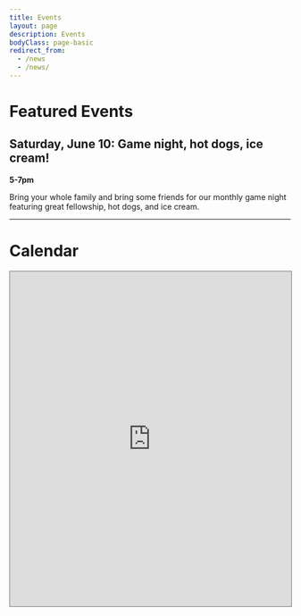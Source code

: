```yaml
---
title: Events
layout: page
description: Events
bodyClass: page-basic
redirect_from:
  - /news
  - /news/
---
```


# Featured Events

## Saturday, June 10: Game night, hot dogs, ice cream!
**5-7pm**

Bring your whole family and bring some friends for our monthly game night featuring great fellowship, hot dogs, and ice cream.

-----


# Calendar

<iframe src="https://calendar.google.com/calendar/embed?height=600&wkst=1&bgcolor=%23ffffff&ctz=America%2FNew_York&mode=WEEK&src=Y2h1cmNoQHNjZWZjLm9yZw&src=a2h2YmIyYTlmcDViZzdsaHJrbGQ1cXNwM2tAZ3JvdXAuY2FsZW5kYXIuZ29vZ2xlLmNvbQ&src=N3AyZHUwOWZpNHBiaWUycHN2a3EzZGdoNDBAZ3JvdXAuY2FsZW5kYXIuZ29vZ2xlLmNvbQ&src=Y19uaDVlYmc3ZWExdG9qamNhaG9kM2U5dWU3Z0Bncm91cC5jYWxlbmRhci5nb29nbGUuY29t&src=dHBzOGw5azIxbTc2aXRtZjM2N3M5bGhqZmtAZ3JvdXAuY2FsZW5kYXIuZ29vZ2xlLmNvbQ&src=MGg2bGo3dTFrNG9nbWdvMGFjdHZnZTVldTBAZ3JvdXAuY2FsZW5kYXIuZ29vZ2xlLmNvbQ&src=ZW4udXNhLm9mZmljaWFsI2hvbGlkYXlAZ3JvdXAudi5jYWxlbmRhci5nb29nbGUuY29t&color=%237CB342&color=%23E67C73&color=%23C0CA33&color=%23009688&color=%238E24AA&color=%23EF6C00&color=%234285F4" style="border:solid 1px #777" width="100%" height="600" frameborder="0" scrolling="no"></iframe>
